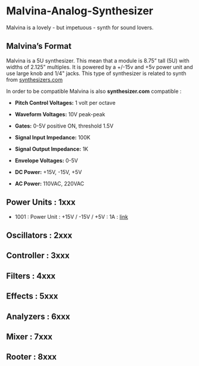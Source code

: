 # Malvina-Analog-Synthesizer

Malvina is a lovely - but impetuous - synth for sound lovers.

## Malvina’s Format

Malvina is a 5U synthesizer. This mean that a module is 8.75” tall (5U) with widths of 2.125" multiples. It is powered by a +/-15v and +5v power unit and use large knob and 1/4" jacks. This type of synthesizer is related to synth from [synthesizers.com](https://www.synthesizers.com/formfactors.html)

In order to be compatible Malvina is also **synthesizer.com** compatible :

- **Pitch Control Voltages:** 1 volt per octave 

- **Waveform Voltages:** 10V peak-peak

- **Gates:** 0-5V positive ON, threshold 1.5V

- **Signal Input Impedance:** 100K

- **Signal Output Impedance:** 1K

- **Envelope Voltages:** 0-5V

- **DC Power:** +15V, -15V, +5V

- **AC Power:** 110VAC, 220VAC

## Power Units : 1xxx

- 1001 : Power Unit : +15V / -15V / +5V : 1A : [link](./1001-PowerUnit)

## Oscillators : 2xxx



## Controller : 3xxx



## Filters : 4xxx



## Effects : 5xxx



## Analyzers : 6xxx



## Mixer : 7xxx



## Rooter : 8xxx